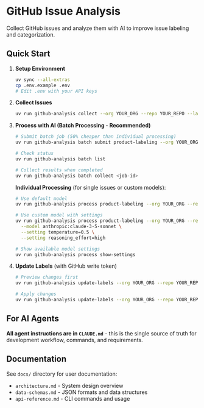 # GitHub Issue Analysis

Collect GitHub issues and analyze them with AI to improve issue labeling and categorization.

## Quick Start

1. **Setup Environment**
   ```bash
   uv sync --all-extras
   cp .env.example .env
   # Edit .env with your API keys
   ```

2. **Collect Issues**
   ```bash
   uv run github-analysis collect --org YOUR_ORG --repo YOUR_REPO --labels bug --limit 5
   ```

3. **Process with AI (Batch Processing - Recommended)**
   ```bash
   # Submit batch job (50% cheaper than individual processing)
   uv run github-analysis batch submit product-labeling --org YOUR_ORG --repo YOUR_REPO
   
   # Check status
   uv run github-analysis batch list
   
   # Collect results when completed
   uv run github-analysis batch collect <job-id>
   ```

   **Individual Processing** (for single issues or custom models):
   ```bash
   # Use default model
   uv run github-analysis process product-labeling --org YOUR_ORG --repo YOUR_REPO --issue-number 123
   
   # Use custom model with settings
   uv run github-analysis process product-labeling --org YOUR_ORG --repo YOUR_REPO \
     --model anthropic:claude-3-5-sonnet \
     --setting temperature=0.5 \
     --setting reasoning_effort=high
   
   # Show available model settings
   uv run github-analysis process show-settings
   ```

4. **Update Labels** (with GitHub write token)
   ```bash
   # Preview changes first
   uv run github-analysis update-labels --org YOUR_ORG --repo YOUR_REPO --dry-run
   
   # Apply changes
   uv run github-analysis update-labels --org YOUR_ORG --repo YOUR_REPO
   ```

## For AI Agents

**All agent instructions are in `CLAUDE.md`** - this is the single source of truth for development workflow, commands, and requirements.

## Documentation

See `docs/` directory for user documentation:
- `architecture.md` - System design overview
- `data-schemas.md` - JSON formats and data structures  
- `api-reference.md` - CLI commands and usage

